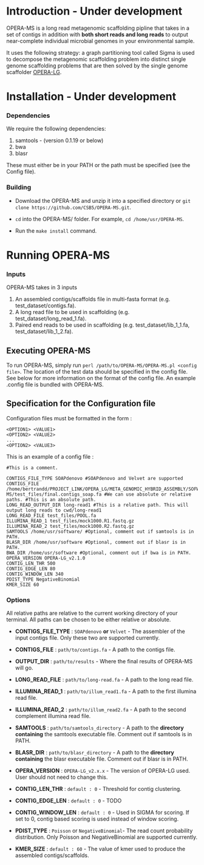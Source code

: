 # Introduction - Under development
OPERA-MS is a long read metagenomic scaffolding pipline that takes in a set of contigs in addition with __both short reads and long reads__ to output near-complete individual microbial genomes in your environmental sample. 

It uses the following strategy: a graph partitioning tool called Sigma is used to decompose the metagenomic scaffolding problem into distinct single genome scaffolding problems that are then solved by the single genome scaffolder [OPERA-LG](https://genomebiology.biomedcentral.com/articles/10.1186/s13059-016-0951-y).

# Installation - Under development
### Dependencies

We require the following dependencies:

1) samtools - (version 0.1.19 or below)
2) bwa
3) blasr

These must either be in your PATH or the path must be specified (see the Config file).

### Building

- Download the OPERA-MS and unzip it into a specified directory or `git clone https://github.com/CSB5/OPERA-MS.git`.

- `cd` into the OPERA-MS/ folder. For example, `cd /home/usr/OPERA-MS`.

- Run the `make install` command.

# Running OPERA-MS

### Inputs
OPERA-MS takes in 3 inputs

1) An assembled contigs/scaffolds file in multi-fasta format (e.g. test_dataset/contigs.fa).
2) A long read file to be used in scaffolding (e.g. test_dataset/long_read_1.fa).
3) Paired end reads to be used in scaffolding (e.g. test_dataset/lib_1_1.fa, test_dataset/lib_1_2.fa).

## Executing OPERA-MS

To run OPERA-MS, simply run `perl /path/to/OPERA-MS/OPERA-MS.pl <config file>`. The location of the test data should be specified in the config file. See below for more information on the format of the config file. An example .config file is bundled with OPERA-MS.

## Specification for the Configuration file

Configuration files must be formatted in the form :

~~~~
<OPTION1> <VALUE1>
<OPTION2> <VALUE2>
...
<OPTION2> <VALUE3>
~~~~

This is an example of a config file :

~~~~
#This is a comment. 

CONTIGS_FILE_TYPE SOAPdenovo #SOAPdenovo and Velvet are supported
CONTIGS_FILE /home/bertrandd/PROJECT_LINK/OPERA_LG/META_GENOMIC_HYBRID_ASSEMBLY/SOFWARE/OPERA-MS/test_files/final.contigs_soap.fa #We can use absolute or relative paths. #This is an absolute path.
LONG_READ_OUTPUT_DIR long-read1 #This is a relative path. This will output long reads to cwd/long-read1
LONG_READ_FILE test_files/POOL.fa
ILLUMINA_READ_1 test_files/mock1000.R1.fastq.gz
ILLUMINA_READ_2 test_files/mock1000.R2.fastq.gz
SAMTOOLS /home/usr/software/ #Optional, comment out if samtools is in PATH.
BLASR_DIR /home/usr/software #Optional, comment out if blasr is in PATH.
BWA_DIR /home/usr/software #Optional, comment out if bwa is in PATH.
OPERA_VERSION OPERA-LG_v2.1.0
CONTIG_LEN_THR 500
CONTIG_EDGE_LEN 80
CONTIG_WINDOW_LEN 340
PDIST_TYPE NegativeBinomial 
KMER_SIZE 60
~~~~

### Options 
All relative paths are relative to the current working directory of your terminal. All paths can be chosen to be either relative or absolute.

- **CONTIGS_FILE_TYPE** : `SOAPdenovo` __or__ `Velvet` - The assembler of the input contigs file. Only these two are supported currently.

- **CONTIGS_FILE** : `path/to/contigs.fa` - A path to the contigs file.

- **OUTPUT_DIR** : `path/to/results` - Where the final results of OPERA-MS will go.

- **LONG_READ_FILE** : `path/to/long-read.fa` - A path to the long read file.

- **ILLUMINA_READ_1** : `path/to/illum_read1.fa` - A path to the first illumina read file.

- **ILLUMINA_READ_2** : `path/to/illum_read2.fa` - A path to the second complement illumina read file.

- **SAMTOOLS** : `path/to/samtools_directory` - A path to the __directory containing__ the samtools executable file. Comment out if samtools is in PATH.

- **BLASR_DIR** : `path/to/blasr_directory` - A path to the __directory containing__ the blasr executable file. Comment out if blasr is in PATH.

- **OPERA_VERSION** : `OPERA-LG_v2.x.x` - The version of OPERA-LG used. User should not need to change this.

- **CONTIG_LEN_THR** : `default : 0` - Threshold for contig clustering.

- **CONTIG_EDGE_LEN** : `default : 0` - TODO

- **CONTIG_WINDOW_LEN** : `default : 0` - Used in SIGMA for scoring. If set to 0, contig based scoring is used instead of window scoring.

- **PDIST_TYPE** : `Poisson` or `NegativeBinomial`- The read count probability distribution. Only Poisson and NegativeBinomial are supported currently.

- **KMER_SIZE** : `default : 60` - The value of kmer used to produce the assembled contigs/scaffolds.







